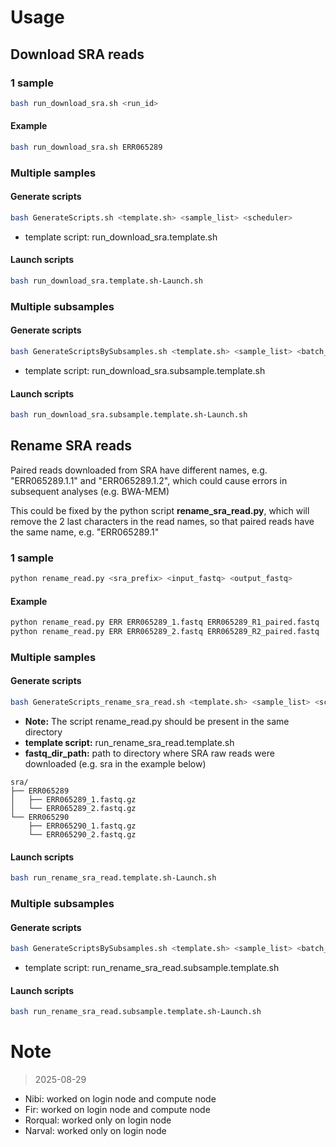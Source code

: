 # Usage
## Download SRA reads
### 1 sample
```bash
bash run_download_sra.sh <run_id>
```
#### Example
```bash
bash run_download_sra.sh ERR065289
```
### Multiple samples
#### Generate scripts
```bash
bash GenerateScripts.sh <template.sh> <sample_list> <scheduler>
```
* template script: run_download_sra.template.sh
#### Launch scripts
```bash
bash run_download_sra.template.sh-Launch.sh
```
### Multiple subsamples
#### Generate scripts
```bash
bash GenerateScriptsBySubsamples.sh <template.sh> <sample_list> <batch_size> <scheduler>
```
* template script: run_download_sra.subsample.template.sh
#### Launch scripts
```bash
bash run_download_sra.subsample.template.sh-Launch.sh
```

## Rename SRA reads
Paired reads downloaded from SRA have different names, e.g. "ERR065289.1.1" and "ERR065289.1.2", which could cause errors in subsequent analyses (e.g. BWA-MEM)

This could be fixed by the python script **rename_sra_read.py**, which will remove the 2 last characters in the read names, so that paired reads have the same name, e.g. "ERR065289.1"

### 1 sample
```python
python rename_read.py <sra_prefix> <input_fastq> <output_fastq>
```
#### Example
```python
python rename_read.py ERR ERR065289_1.fastq ERR065289_R1_paired.fastq
python rename_read.py ERR ERR065289_2.fastq ERR065289_R2_paired.fastq
```
### Multiple samples
#### Generate scripts
```bash
bash GenerateScripts_rename_sra_read.sh <template.sh> <sample_list> <scheduler> <sra_prefix> <fastq_dir_path>
```
* **Note:** The script rename_read.py should be present in the same directory
* **template script:** run_rename_sra_read.template.sh
* **fastq_dir_path:** path to directory where SRA raw reads were downloaded (e.g. sra in the example below)
```
sra/
├── ERR065289
│   ├── ERR065289_1.fastq.gz
│   └── ERR065289_2.fastq.gz
└── ERR065290
    ├── ERR065290_1.fastq.gz
    └── ERR065290_2.fastq.gz
```

#### Launch scripts
```bash
bash run_rename_sra_read.template.sh-Launch.sh
```

### Multiple subsamples
#### Generate scripts
```bash
bash GenerateScriptsBySubsamples.sh <template.sh> <sample_list> <batch_size> <scheduler>
```
* template script: run_rename_sra_read.subsample.template.sh
#### Launch scripts
```bash
bash run_rename_sra_read.subsample.template.sh-Launch.sh
```

# Note
> 2025-08-29
* Nibi: worked on login node and compute node
* Fir: worked on login node and compute node
* Rorqual: worked only on login node
* Narval: worked only on login node
